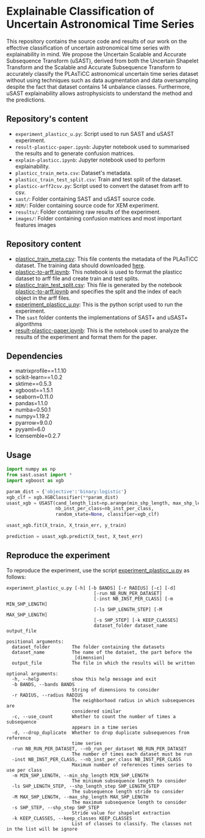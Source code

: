# Explainable Classification of Uncertain Astronomical Time Series

This repository contains the source code and results of our work on the effective classification of uncertain astronomical time series with explainability in mind. We propose the Uncertain Scalable and Accurate Subsequence Transform (uSAST), derived from both the Uncertain Shapelet Transform and the Scalable and Accurate Subsequence Transform to accurately classify the PLAsTiCC astronomical uncertain time series dataset without using techniques such as data augmentation and data oversampling despite the fact that dataset contains 14 unbalance classes. Furthermore, uSAST explainability allows astrophysicists to understand the method and the predictions. 

## Repository's content
- `experiment_plasticc_u.py`: Script used to run SAST and uSAST experiment.
- `result-plasticc-paper.ipynb`: Jupyter notebook used to summarised the results and to generate confusion matrices.
- `explain-plasticc.ipynb`: Jupyter notebook used to perform explainability.
- `plasticc_train_meta.csv`: Dataset's metadata.
- `plasticc_train_test_split.csv`: Train and test split of the dataset.
- `plasticc-arff2csv.py`: Script used to convert the dataset from arff to csv.
- `sast/`: Folder containing SAST and uSAST source code.
- `XEM/`: Folder containing source code for XEM experiment.
- `results/`: Folder containing raw results of the experiment.
- `images/`: Folder containing confusion matrices and most important features images

## Repository content
- [plasticc_train_meta.csv](plasticc_train_meta.csv): This file contents the metadata of the PLAsTiCC dataset. The training data should downloaded [here](https://drive.uca.fr/f/f0741be3fb77402f8e82/).
- [plasticc-to-arff.ipynb](plasticc-to-arff.ipynb): This notebook is used to format the plasticc dataset to arff file and create train and test splits.
- [plasticc_train_test_split.csv](plasticc_train_test_split.csv): This file is generated by the notebook [plasticc-to-arff.ipynb](plasticc-to-arff.ipynb) and specifies the split and the index of each object in the arff files.
- [experiment_plasticc_u.py](experiment_plasticc_u.py): This is the python script used to run the experiment.
- The `sast` folder contents the implementations of SAST+ and uSAST+ algorithms
- [result-plasticc-paper.ipynb](result-plasticc-paper.ipynb): This is the notebook used to analyze the results of the experiment and format them for the paper.

## Dependencies
- matrixprofile==1.1.10
- scikit-learn==1.0.2
- sktime==0.5.3
- xgboost==1.5.1
- seaborn=0.11.0
- pandas=1.1.0
- numba=0.50.1
- numpy=1.19.2
- pyarrow=9.0.0
- pyyaml=6.0
- lcensemble=0.2.7


## Usage
```python
import numpy as np
from sast.usast import *
import xgboost as xgb

param_dist = {'objective':'binary:logistic'}
xgb_clf = xgb.XGBClassifier(**param_dist)
usast_xgb = USAST(cand_length_list=np.arange(min_shp_length, max_shp_length+1),
		          nb_inst_per_class=nb_inst_per_class, 
		          random_state=None, classifier=xgb_clf)

usast_xgb.fit(X_train, X_train_err, y_train)

prediction = usast_xgb.predict(X_test, X_test_err)
```

## Reproduce the experiment

To reproduce the experiment, use the script [experiment_plasticc_u.py](experiment_plasticc_u.py) as follows:
````
experiment_plasticc_u.py [-h] [-b BANDS] [-r RADIUS] [-c] [-d]
                                [-run NB_RUN_PER_DATASET]
                                [-inst NB_INST_PER_CLASS] [-m MIN_SHP_LENGTH]
                                [-ls SHP_LENGTH_STEP] [-M MAX_SHP_LENGTH]
                                [-s SHP_STEP] [-k KEEP_CLASSES]
                                dataset_folder dataset_name output_file

positional arguments:
  dataset_folder        The folder containing the datasets
  dataset_name          The name of the dataset, the part before the
                        _[dimension]
  output_file           The file in which the results will be written

optional arguments:
  -h, --help            show this help message and exit
  -b BANDS, --bands BANDS
                        String of dimensions to consider
  -r RADIUS, --radius RADIUS
                        The neighborhood radius in which subsequences are
                        considered similar
  -c, --use_count       Whether to count the number of times a subsequence
                        appears in a time series
  -d, --drop_duplicate  Whether to drop duplicate subsequences from reference
                        time series
  -run NB_RUN_PER_DATASET, --nb_run_per_dataset NB_RUN_PER_DATASET
                        The number of times each dataset must be run
  -inst NB_INST_PER_CLASS, --nb_inst_per_class NB_INST_PER_CLASS
                        Maximum number of references times series to use per class
  -m MIN_SHP_LENGTH, --min_shp_length MIN_SHP_LENGTH
                        The minimum subsequence length to consider
  -ls SHP_LENGTH_STEP, --shp_length_step SHP_LENGTH_STEP
                        The subsequence length stride to consider
  -M MAX_SHP_LENGTH, --max_shp_length MAX_SHP_LENGTH
                        The maximum subsequence length to consider
  -s SHP_STEP, --shp_step SHP_STEP
                        Stride value for shapelet extraction
  -k KEEP_CLASSES, --keep_classes KEEP_CLASSES
                        List of classes to classify. The classes not in the list will be ignore
````






